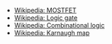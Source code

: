 * [Wikipedia: MOSTFET](https://en.wikipedia.org/wiki/MOSFET)  
* [Wikipedia: Logic gate](https://en.wikipedia.org/wiki/Logic_gate)  
* [Wikipedia: Combinational logic](https://en.wikipedia.org/wiki/Combinational_logic)  
* [Wikipedia: Karnaugh map](https://en.wikipedia.org/wiki/Karnaugh_map)

